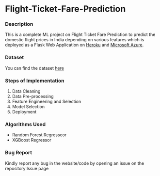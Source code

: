 # Flight-Ticket-Fare-Prediction

### Description

This is a complete ML project on Flight Ticket Fare Prediction to predict the domestic flight prices in India depending on various features which is deployed as a Flask Web Application on [Heroku](https://flightfareticketprediction.herokuapp.com/) and [Microsoft Azure](https://flightfareprediction.azurewebsites.net/).

### Dataset

You can find the dataset [here](https://www.kaggle.com/nikhilmittal/flight-fare-prediction-mh)

### Steps of Implementation

1. Data Cleaning
2. Data Pre-processing
3. Feature Engineering and Selection
4. Model Selection
5. Deployment

### Algorithms Used

- Random Forest Regresseor
- XGBoost Regressor

### Bug Report

Kindly report any bug in the website/code by opening an issue on the repository Issue page
